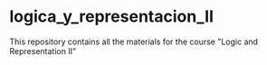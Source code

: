 # logica_y_representacion_II
This repository contains all the materials for the course "Logic and Representation II"
